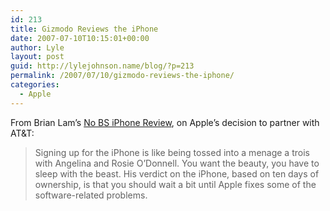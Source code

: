 ```yaml
---
id: 213
title: Gizmodo Reviews the iPhone
date: 2007-07-10T10:15:01+00:00
author: Lyle
layout: post
guid: http://lylejohnson.name/blog/?p=213
permalink: /2007/07/10/gizmodo-reviews-the-iphone/
categories:
  - Apple
---
```

From Brian Lam&#8217;s [No BS iPhone Review](http://gizmodo.com/gadgets/apple/no-bs-iphone-review-276116.php), on Apple&#8217;s decision to partner with AT&T: 

> Signing up for the iPhone is like being tossed into a menage a trois with Angelina and Rosie O&#8217;Donnell. You want the beauty, you have to sleep with the beast. His verdict on the iPhone, based on ten days of ownership, is that you should wait a bit until Apple fixes some of the software-related problems.